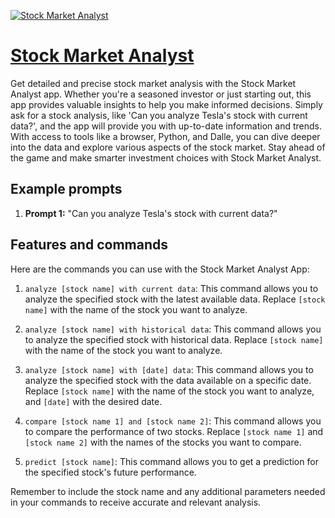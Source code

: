 [![Stock Market Analyst](https://files.oaiusercontent.com/file-fLn4ry2uSjGyLYfMCuFTWgB7?se=2123-10-18T03%3A21%3A56Z&sp=r&sv=2021-08-06&sr=b&rscc=max-age%3D31536000%2C%20immutable&rscd=attachment%3B%20filename%3D58b82402-9c53-4f91-a33a-be32de309007.png&sig=wxe%2BzazFK43hC/kNqZ6ybyMXhanBy52fsR2bQXEVtYc%3D)](https://chat.openai.com/g/g-pnsShBNY8-stock-market-analyst)

# [Stock Market Analyst](https://chat.openai.com/g/g-pnsShBNY8-stock-market-analyst)

Get detailed and precise stock market analysis with the Stock Market Analyst app. Whether you're a seasoned investor or just starting out, this app provides valuable insights to help you make informed decisions. Simply ask for a stock analysis, like 'Can you analyze Tesla's stock with current data?', and the app will provide you with up-to-date information and trends. With access to tools like a browser, Python, and Dalle, you can dive deeper into the data and explore various aspects of the stock market. Stay ahead of the game and make smarter investment choices with Stock Market Analyst.

## Example prompts

1. **Prompt 1:** "Can you analyze Tesla's stock with current data?"

## Features and commands

Here are the commands you can use with the Stock Market Analyst App:

1. `analyze [stock name] with current data`: This command allows you to analyze the specified stock with the latest available data. Replace `[stock name]` with the name of the stock you want to analyze.

2. `analyze [stock name] with historical data`: This command allows you to analyze the specified stock with historical data. Replace `[stock name]` with the name of the stock you want to analyze.

3. `analyze [stock name] with [date] data`: This command allows you to analyze the specified stock with the data available on a specific date. Replace `[stock name]` with the name of the stock you want to analyze, and `[date]` with the desired date.

4. `compare [stock name 1] and [stock name 2]`: This command allows you to compare the performance of two stocks. Replace `[stock name 1]` and `[stock name 2]` with the names of the stocks you want to compare.

5. `predict [stock name]`: This command allows you to get a prediction for the specified stock's future performance.

Remember to include the stock name and any additional parameters needed in your commands to receive accurate and relevant analysis.
